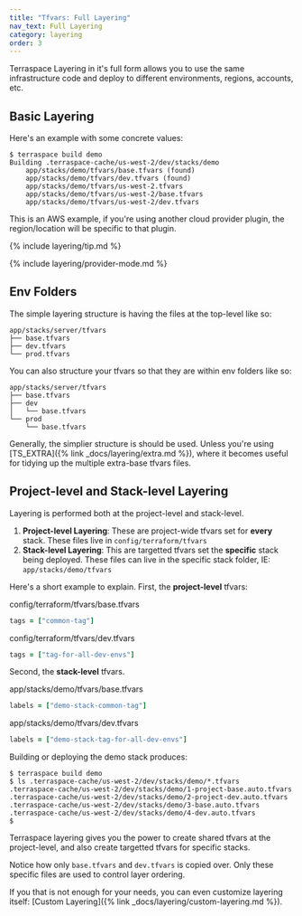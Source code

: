 ```yaml
---
title: "Tfvars: Full Layering"
nav_text: Full Layering
category: layering
order: 3
---
```


Terraspace Layering in it's full form allows you to use the same infrastructure code and deploy to different environments, regions, accounts, etc.

## Basic Layering

Here's an example with some concrete values:

    $ terraspace build demo
    Building .terraspace-cache/us-west-2/dev/stacks/demo
        app/stacks/demo/tfvars/base.tfvars (found)
        app/stacks/demo/tfvars/dev.tfvars (found)
        app/stacks/demo/tfvars/us-west-2.tfvars
        app/stacks/demo/tfvars/us-west-2/base.tfvars
        app/stacks/demo/tfvars/us-west-2/dev.tfvars

This is an AWS example, if you're using another cloud provider plugin, the region/location will be specific to that plugin.

{% include layering/tip.md %}

{% include layering/provider-mode.md %}

## Env Folders

The simple layering structure is having the files at the top-level like so:

    app/stacks/server/tfvars
    ├── base.tfvars
    ├── dev.tfvars
    └── prod.tfvars

You can also structure your tfvars so that they are within env folders like so:

    app/stacks/server/tfvars
    ├── base.tfvars
    ├── dev
    │   └── base.tfvars
    └── prod
        └── base.tfvars

Generally, the simplier structure is should be used. Unless you're using [TS_EXTRA]({% link _docs/layering/extra.md %}), where it becomes useful for tidying up the multiple extra-base tfvars files.

## Project-level and Stack-level Layering

Layering is performed both at the project-level and stack-level.

1. **Project-level Layering**: These are project-wide tfvars set for **every** stack. These files live in `config/terraform/tfvars`
2. **Stack-level Layering**: This are targetted tfvars set the **specific** stack being deployed. These files can live in the specific stack folder, IE: `app/stacks/demo/tfvars`

Here's a short example to explain. First, the **project-level** tfvars:

config/terraform/tfvars/base.tfvars

```ruby
tags = ["common-tag"]
```

config/terraform/tfvars/dev.tfvars

```ruby
tags = ["tag-for-all-dev-envs"]
```

Second, the **stack-level** tfvars.

app/stacks/demo/tfvars/base.tfvars

```ruby
labels = ["demo-stack-common-tag"]
```

app/stacks/demo/tfvars/dev.tfvars

```ruby
labels = ["demo-stack-tag-for-all-dev-envs"]
```

Building or deploying the demo stack produces:

    $ terraspace build demo
    $ ls .terraspace-cache/us-west-2/dev/stacks/demo/*.tfvars
    .terraspace-cache/us-west-2/dev/stacks/demo/1-project-base.auto.tfvars
    .terraspace-cache/us-west-2/dev/stacks/demo/2-project-dev.auto.tfvars
    .terraspace-cache/us-west-2/dev/stacks/demo/3-base.auto.tfvars
    .terraspace-cache/us-west-2/dev/stacks/demo/4-dev.auto.tfvars
    $

Terraspace layering gives you the power to create shared tfvars at the project-level, and also create targetted tfvars for specific stacks.

Notice how only `base.tfvars` and `dev.tfvars` is copied over. Only these specific files are used to control layer ordering.

If you that is not enough for your needs, you can even customize layering itself: [Custom Layering]({% link _docs/layering/custom-layering.md %}).
